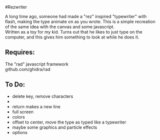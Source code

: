 #Rezwriter

A long time ago, someone had made a "rez" inspired "typewriter" with flash, making the type animate on as you wrote. 
This is a simple recreation of the same idea with the canvas and some javascript.</br>
Written as a toy for my kid. Turns out that he likes to just type on the computer, and this gives him something to look at while he does it.</br>

Requires:
---
The "rad" javascript framework</br>
github.com/ghidra/rad

To Do:
---
<ul>
<li>delete key, remove characters<li>
<li>return makes a new line</li>
<li>full screen</li>
<li>colors</li>
<li>offset to center, move the type as typed like a typewriter</li>
<li>maybe some graphics and particle effects</li>
<li>options</li>
<ul>




